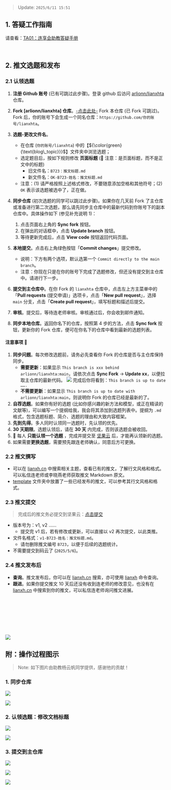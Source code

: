 > Update: `2025/6/11 15:51`

## 1. 答疑工作指南

请查看：[TA01：连享会助教答疑手册](https://github.com/arlionn/lianxhta/blob/main/_doc_/TA01-QA.md)

&emsp; 

## 2. 推文选题和发布

### 2.1 认领选题

1. **注册 Github 账号** (已有可跳过此步骤)。登录 github 后访问 [arlionn/lianxhta](https://github.com/arlionn/lianxhta) 仓库。

2. **Fork [arlionn/lianxhta] 仓库**。[-点击此处-](https://github.com/arlionn/lianxhta/fork) Fork 本仓库 (已 Fork 可跳过)。Fork 后，你的账号下会生成一个同名仓库：`https://github.com/你的账号/lianxhta`。

3. **选题-更改文件名**。
   - 在仓库 (`你的账号/lianxhta`) 中的【${\color{green}{\text{blog\_topic}}}$】文件夹中浏览选题；
   - 选定题目后，按如下规则修改 **页面标题** (&#x1F34E; 注意：是页面标题，而不是正文中的标题)
     - 旧文件名：`B723：推文标题.md` 
     - 新文件名：`OK-B723-姓名：推文标题.md`
   - 注意：(1) 请严格按照上述格式修改，不要随意添加空格和其他符号；(2) `OK` 表示该选题被选中了，正在做。
4. **同步仓库** (初次选题的同学可以跳过此步骤)。如果你在几天前 Fork 了主仓库或准备进行第二次选题，那么请先同步主仓库中的最新代码到你账号下的副本仓库中。具体操作如下 (参见补充说明 1)：
   1. 点击页面右上角的 **Sync fork** 按钮。
   2. 在弹出的对话框中，点击 **Update branch** 按钮。
   3. 等待更新完成后，点击 **View code** 按钮返回代码页面。
5. **本地提交**。点击右上角绿色按钮「**Commit changes**」提交修改。
   - 说明：下方有两个选项，默认选第一个 `Commit directly to the main branch`。
   - 注意：你现在只是在你的账号下完成了选题修改，但还没有提交到主仓库中。请进行下一步。
6. **提交到主仓库中**。在你 Fork 的 `lianxhta` 仓库中，点击左上方主菜单中的「**Pull requests** (提交申请)」选项卡，点击「**New pull request**」，选择 `main` 分支，点击「**Create pull request**」，填写标题和描述后提交。
7. **审核**。提交后，等待连老师审核。审核通过后，你会收到邮件通知。
8. **同步本地仓库**。返回你名下的仓库，按照第 4 步的方法，点击 **Sync fork** 按钮，更新你的 Fork 仓库，便可在你名下的仓库中看到最新的选题列表。


#### 注意事项 &#x1F34F;

1. **同步问题**。每次修改选题前，请务必先查看你 Fork 的仓库是否与主仓库保持同步。
   - **需要更新**：如果显示 `This branch is xxx behind arlionn/lianxhta:main`，请依次点击 **Sync Fork** &rarr; **Update xx**，以便拉取主仓库的最新代码。
   ![](https://fig-lianxh.oss-cn-shenzhen.aliyuncs.com/20250428090708.png)
   完成后你将看到：`This branch is up to date …….` 
   - **不需要更新**：如果显示 `This branch is up to date with arlionn/lianxhta:main`，则说明你 Fork 的仓库已经是最新的了。
2. **自荐选题**。如果你有好的选题 (比如你感兴趣的新方法和模型，或正在精读的文献等)，可以编写一个提纲给我，我会将其添加到选题列表中。提纲为  `.md` 格式，包含选题标题、简介、选题的理由和大致内容框架。 
3. **先到先得**。多人同时认领同一选题时，先认领的优先。
2. **30 天期限**。选题认领后，请在 **30 天** 内完成，否则该选题会被收回。
3. &#x1F34E; 每人 **只能认领一个选题** ，完成并提交至 [坚果云](https://workspace.jianguoyun.com/inbox/collect/57246515e7e142b68971ac22f2bda5d0/submit) 后，才能再认领新的选题。 
4. 如果需要**更换选题**，需要预先跟连老师确认，同意后方可更换。  

### 2.2 推文撰写

- 可以在 [lianxh.cn](https://www.lianxh.cn) 中搜索相关主题，查看已有的推文，了解行文风格和格式。可以私信连老师或李晓燕老师获取推文 Markdown 原文。
- [template](https://github.com/arlionn/lianxhta/blob/main/template/readme.md) 文件夹中放置了一些已经发布的推文，可以参考其行文风格和格式。

### 2.3 推文提交

> 完成后的推文务必提交到坚果云：[点击提交](https://workspace.jianguoyun.com/inbox/collect/57246515e7e142b68971ac22f2bda5d0/submit)

- 版本号为：v1, v2 ……
  - 提交完 v1 后，若有修改或更新，可以直接以 v2 再次提交，以此类推。 
- 文件名格式：`v1-B723-姓名：推文标题.md`。
  - 请勿删除推文编号 `B723`，以便于后续的选题统计。
- 不需要提交到码云了 (`2025/5/6`)。

### 2.4 推文发布后

- **查询**。推文发布后，你可以在 [lianxh.cn](https://www.lianxh.cn) 搜索，亦可使用 [lianxh](https://www.lianxh.cn/details/1296.html) 命令查询。
- **跟进**。如果你提交推文 10 天后还没有收到连老师的修改意见，也没有在 [lianxh.cn](https://www.lianxh.cn) 中搜索到你的推文，可以私信连老师询问推文进展。

<br>
<br>

<br>
<br>
<br>
<br>

![](https://fig-lianxh.oss-cn-shenzhen.aliyuncs.com/Lianxh_装饰黄线.png)

## 附：操作过程图示

> Note: 如下图片由助教杨云帆同学提供，感谢他的贡献！

### 1. 同步仓库

![](https://fig-lianxh.oss-cn-shenzhen.aliyuncs.com/undefined20250429170014.png)

![](https://fig-lianxh.oss-cn-shenzhen.aliyuncs.com/undefined20250429170036.png)

### 2. 认领选题：修改文档标题
![](https://fig-lianxh.oss-cn-shenzhen.aliyuncs.com/undefined20250429170051.png)

![](https://fig-lianxh.oss-cn-shenzhen.aliyuncs.com/20250506234155.png)

### 3. 提交到主仓库
![](https://fig-lianxh.oss-cn-shenzhen.aliyuncs.com/undefined20250429170136.png)

![](https://fig-lianxh.oss-cn-shenzhen.aliyuncs.com/undefined20250429170156.png)

![](https://fig-lianxh.oss-cn-shenzhen.aliyuncs.com/undefined20250429170214.png)